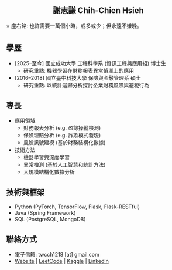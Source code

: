 <h2 align="center">謝志謙 Chih-Chien Hsieh</h2>

⭐ 座右銘: 也許需要一萬個小時，或多或少；但永遠不嫌晚。

## 學歷

-	[2025–至今] 國立成功大學 工程科學系 (資訊工程與應用組) 博士生
	-	研究重點: 機器學習在財務報表異常偵測上的應用
-	[2016–2018] 國立臺中科技大學 保險與金融管理系 碩士
	-	研究重點: 以統計迴歸分析探討企業財務風險與避稅行為

## 專長

-	應用領域
	-	財務報表分析 (e.g. 盈餘操縱檢測)
	-	保險理賠分析 (e.g. 詐欺模式發現)
	-	風險訊號建模 (基於財務結構化數據)
-	技術方法
	-	機器學習與深度學習
	-	異常檢測 (基於人工智慧和統計方法)
	-	大規模結構化數據分析

## 技術與框架

-	Python (PyTorch, TensorFlow, Flask, Flask-RESTful)
-	Java (Spring Framework)
-	SQL (PostgreSQL, MongoDB)

## 聯絡方式

-   電子信箱: twcch1218 [at] gmail.com
-   [Website](https://twcch.github.io/) | [LeetCode](https://leetcode.com/u/twcch1218/) | [Kaggle](https://www.kaggle.com/twcch1218/) | [LinkedIn](https://www.linkedin.com/in/twcch1218/)
